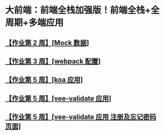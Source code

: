 # 大前端：前端全栈加强版！前端全栈+全周期+多端应用

## [【作业第 2 周】[Mock 数据]](https://github.com/TestBook-shj/homework/tree/master/lesson2)

## [【作业第 3 周】[webpack 配置]](https://github.com/TestBook-shj/homework/tree/master/lesson3)

## [【作业第 5 周】[koa 应用]](https://github.com/TestBook-shj/homework/tree/master/lesson5-1)

## [【作业第 5 周】[vee-validate 应用]](https://github.com/TestBook-shj/homework/tree/master/lesson5-3-8)

## [【作业第 5 周】[vee-validate 应用 注册及忘记密码页面]](https://github.com/TestBook-shj/homework/tree/master/lesson5-3-15)
